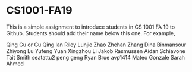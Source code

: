 # CS1001-FA19
This is a simple assignment to introduce students in CS 1001 FA 19 to Github.
Students should add their name below this one. For example,

Qing Gu or Gu Qing
Ian Riley
Lunjie Zhao
Zhehan Zhang
Dina Binmansour
Zhiyong Lu
Yufeng Yuan
Xingzhou Li
Jakob Rasmussen
Aidan Schiavone
Tait Smith
seatattu2
peng geng
Ryan Brue
avp1414
Mateo Gonzale
Sarah Ahmed
